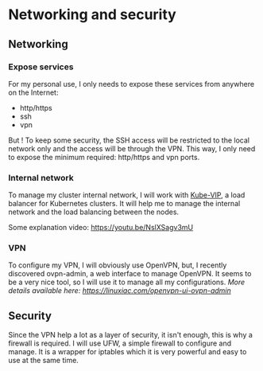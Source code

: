 # Networking and security

## Networking

### Expose services

For my personal use, I only needs to expose these services from anywhere on the Internet:
- http/https
- ssh
- vpn

But ! To keep some security, the SSH access will be restricted to the local network only and the access will be through the VPN.
This way, I only need to expose the minimum required: http/https and vpn ports.

### Internal network

To manage my cluster internal network, I will work with [Kube-VIP](https://kube-vip.io/), a load balancer for Kubernetes clusters.
It will help me to manage the internal network and the load balancing between the nodes.

Some explanation video: https://youtu.be/NslXSagv3mU

### VPN

To configure my VPN, I will obviously use OpenVPN, but, I recently discovered ovpn-admin, a web interface to manage OpenVPN.
It seems to be a very nice tool, so I will use it to manage all my configurations.
*More details available here: https://linuxiac.com/openvpn-ui-ovpn-admin*

## Security

Since the VPN help a lot as a layer of security, it isn't enough, this is why a firewall is required.
I will use UFW, a simple firewall to configure and manage. It is a wrapper for iptables which it is very powerful and
easy to use at the same time.
